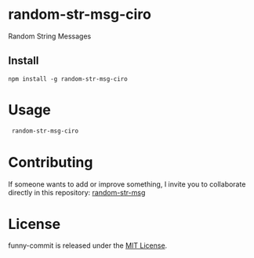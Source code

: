 # random-str-msg-ciro
Random String Messages

## Install

```npm
npm install -g random-str-msg-ciro
```

# Usage

```bash
 random-str-msg-ciro
```

# Contributing

If someone wants to add or improve something, I invite you to collaborate directly in this repository: [random-str-msg](https://github.com/norbertciro/random-str-msg-ciro)

# License

funny-commit is released under the [MIT License](https://opensource.org/licenses/MIT).